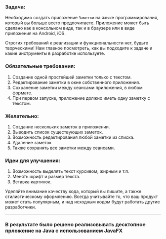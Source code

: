 ### Задача:
Необходимо создать приложение ```Заметки``` на языке программирования, который вы 
больше всего предпочитаете. Приложение может быть сделано как в консольном виде, 
так и в браузере или в виде приложения на Android, iOS.

Строгих требований к реализации и функциональности нет, будьте творческими! Нам 
главное посмотреть, как вы подходите к задаче и какие инструменты в разработке 
используете.

### Обязательные требования:
1) Создание одной простейшей заметки только с текстом.
2) Редактирование заметки в окне собственного приложения.
3) Сохранение заметки между сеансами приложения, в любом формате.
4) При первом запуске, приложение должно иметь одну заметку с текстом.

### Желательно:
1) Создание нескольких заметок в приложении.
2) Выводить список существующих заметок.
3) Возможность редактирования любой заметки из списка.
4) Удаление заметок
5) Также сохранять все заметки между сеансами.

### Идеи для улучшения:
1) Возможность выделять текст курсивом, жирным и т.п.
2) Менять шрифт и размер текста.
3) Вставка картинок.

Уделяйте внимание качеству кода, который вы пишите, а также стилистическому 
оформлению. Всегда учитывайте то, что ваш продукт может стать популярным, и над исходным 
кодом будут работать другие разработчики. 

---
### В результате было решено реализовывать десктопное прложение на Java с использованием JavaFX
